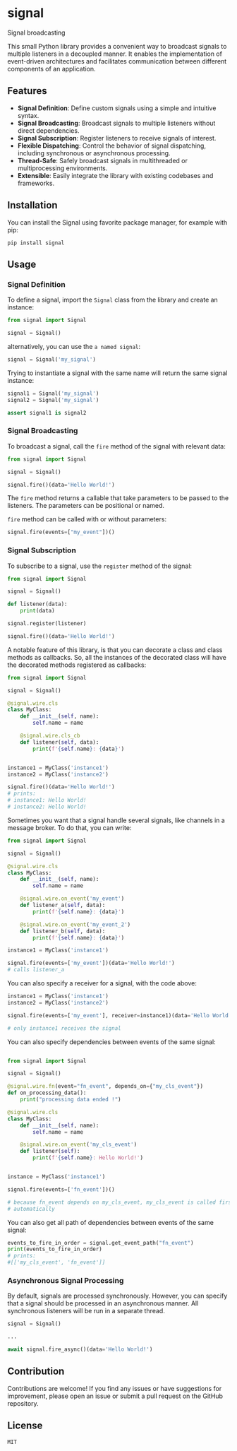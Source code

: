 # signal
Signal broadcasting

This small Python library provides a convenient way to 
broadcast signals to multiple listeners in a decoupled manner. 
It enables the implementation of event-driven architectures 
and facilitates communication between different components 
of an application.

## Features

- **Signal Definition**: Define custom signals using a 
simple and intuitive syntax.
- **Signal Broadcasting**: Broadcast signals to multiple 
listeners without direct dependencies.
- **Signal Subscription**: Register listeners to receive 
signals of interest.
- **Flexible Dispatching**: Control the behavior of signal 
dispatching, including synchronous or asynchronous processing.
- **Thread-Safe**: Safely broadcast signals in multithreaded 
or multiprocessing environments.
- **Extensible**: Easily integrate the library with 
existing codebases and frameworks.

## Installation

You can install the Signal using favorite package manager,
for example with pip:

```shell
pip install signal
```

## Usage

### Signal Definition

To define a signal, import the `Signal` class from the library 
and create an instance:

```python
from signal import Signal

signal = Signal()
```

alternatively, you can use the `a named signal`:

```python
signal = Signal('my_signal')
```

Trying to instantiate a signal with the same name will
return the same signal instance:

```python
signal1 = Signal('my_signal')
signal2 = Signal('my_signal')

assert signal1 is signal2
```

### Signal Broadcasting

To broadcast a signal, call the `fire` method of the signal
with relevant data:

```python
from signal import Signal

signal = Signal()

signal.fire()(data='Hello World!')
```

The `fire` method returns a callable that take parameters
to be passed to the listeners. The parameters can be 
positional or named.

`fire` method can be called with or without parameters:

```python
signal.fire(events=["my_event"])()
```

### Signal Subscription

To subscribe to a signal, use the `register` method of the
signal:

```python
from signal import Signal

signal = Signal()

def listener(data):
    print(data)

signal.register(listener)

signal.fire()(data='Hello World!')
```

A notable feature of this library, is that you can
decorate a class and class methods as callbacks. So,
all the instances of the decorated class will have
the decorated methods registered as callbacks:

```python
from signal import Signal

signal = Signal()

@signal.wire.cls
class MyClass:
    def __init__(self, name):
        self.name = name

    @signal.wire.cls_cb
    def listener(self, data):
        print(f'{self.name}: {data}')


instance1 = MyClass('instance1')
instance2 = MyClass('instance2')

signal.fire()(data='Hello World!')
# prints:
# instance1: Hello World!
# instance2: Hello World!
```

Sometimes you want that a signal handle several signals,
like channels in a message broker. To do that, you can
write:

```python
from signal import Signal

signal = Signal()

@signal.wire.cls
class MyClass:
    def __init__(self, name):
        self.name = name

    @signal.wire.on_event('my_event')
    def listener_a(self, data):
        print(f'{self.name}: {data}')

    @signal.wire.on_event('my_event_2')
    def listener_b(self, data):
        print(f'{self.name}: {data}')

instance1 = MyClass('instance1')

signal.fire(events=['my_event'])(data='Hello World!')
# calls listener_a
```

You can also specify a receiver for a signal, with the code
above:

```python
instance1 = MyClass('instance1')
instance2 = MyClass('instance2')

signal.fire(events=['my_event'], receiver=instance1)(data='Hello World!')

# only instance1 receives the signal
```

You can also specify dependencies between events of the same
signal:

```python

from signal import Signal

signal = Signal()

@signal.wire.fn(event="fn_event", depends_on={"my_cls_event"})
def on_processing_data():
    print("processing data ended !")

@signal.wire.cls
class MyClass:
    def __init__(self, name):
        self.name = name

    @signal.wire.on_event('my_cls_event')
    def listener(self):
        print(f'{self.name}: Hello World!')


instance = MyClass('instance1')

signal.fire(events=['fn_event'])()

# because fn_event depends on my_cls_event, my_cls_event is called first
# automatically

```

You can also get all path of dependencies between events of the same
signal:

```python
events_to_fire_in_order = signal.get_event_path("fn_event")
print(events_to_fire_in_order)
# prints:
#[['my_cls_event', 'fn_event']]
```

### Asynchronous Signal Processing

By default, signals are processed synchronously. However,
you can specify that a signal should be processed in an
asynchronous manner. All synchronous listeners will be
run in a separate thread.

```python
signal = Signal()

...

await signal.fire_async()(data='Hello World!')
```

## Contribution

Contributions are welcome! If you find any issues or have suggestions for improvement, please open an issue or submit a pull request on the GitHub repository.

## License
`MIT`